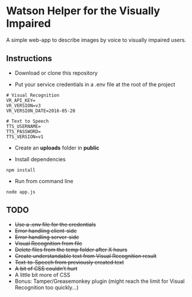 # Watson Helper for the Visually Impaired

A simple web-app to describe images by voice to visually impaired users.

## Instructions

- Download or clone this repository

- Put your service credentials in a .env file at the root of the project
```
# Visual Recognition
VR_API_KEY=
VR_VERSION=v3
VR_VERSION_DATE=2016-05-20

# Text to Speech
TTS_USERNAME=
TTS_PASSWORD=
TTS_VERSION=v1
```

- Create an **uploads** folder in **public**  

- Install dependencies

`npm install`

- Run from command line

`node app.js`

## TODO

- ~~Use a .env file for the credentials~~
- ~~Error handling client-side~~
- ~~Error handling server-side~~
- ~~Visual Recognition from file~~
- ~~Delete files from the temp folder after X hours~~
- ~~Create understandable text from Visual Recognition result~~
- ~~Text-to-Speech from previously created text~~
- ~~A bit of CSS couldn't hurt~~
- A little bit more of CSS
- Bonus: Tamper/Greasemonkey plugin (might reach the limit for Visual Recognition too quickly...)